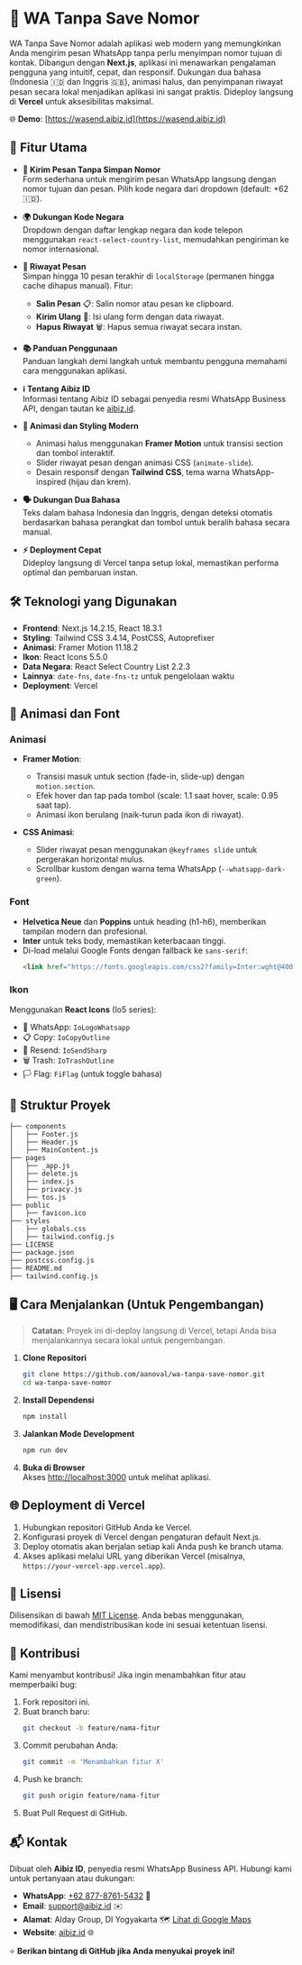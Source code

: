 # 📱 WA Tanpa Save Nomor

WA Tanpa Save Nomor adalah aplikasi web modern yang memungkinkan Anda mengirim pesan WhatsApp tanpa perlu menyimpan nomor tujuan di kontak. Dibangun dengan **Next.js**, aplikasi ini menawarkan pengalaman pengguna yang intuitif, cepat, dan responsif. Dukungan dua bahasa (Indonesia 🇮🇩 dan Inggris 🇬🇧), animasi halus, dan penyimpanan riwayat pesan secara lokal menjadikan aplikasi ini sangat praktis. Dideploy langsung di **Vercel** untuk aksesibilitas maksimal.

🌐 **Demo**: [https://wasend.aibiz.id](https://wasend.aibiz.id)

## 🚀 Fitur Utama

- **📩 Kirim Pesan Tanpa Simpan Nomor**  
  Form sederhana untuk mengirim pesan WhatsApp langsung dengan nomor tujuan dan pesan. Pilih kode negara dari dropdown (default: +62 🇮🇩).

- **🌍 Dukungan Kode Negara**  
  Dropdown dengan daftar lengkap negara dan kode telepon menggunakan `react-select-country-list`, memudahkan pengiriman ke nomor internasional.

- **📜 Riwayat Pesan**  
  Simpan hingga 10 pesan terakhir di `localStorage` (permanen hingga cache dihapus manual). Fitur:  
  - **Salin Pesan** 📋: Salin nomor atau pesan ke clipboard.  
  - **Kirim Ulang** 🔄: Isi ulang form dengan data riwayat.  
  - **Hapus Riwayat** 🗑️: Hapus semua riwayat secara instan.

- **📚 Panduan Penggunaan**  
  Panduan langkah demi langkah untuk membantu pengguna memahami cara menggunakan aplikasi.

- **ℹ️ Tentang Aibiz ID**  
  Informasi tentang Aibiz ID sebagai penyedia resmi WhatsApp Business API, dengan tautan ke [aibiz.id](https://aibiz.id).

- **🌟 Animasi dan Styling Modern**  
  - Animasi halus menggunakan **Framer Motion** untuk transisi section dan tombol interaktif.  
  - Slider riwayat pesan dengan animasi CSS (`animate-slide`).  
  - Desain responsif dengan **Tailwind CSS**, tema warna WhatsApp-inspired (hijau dan krem).

- **🗣️ Dukungan Dua Bahasa**  
  Teks dalam bahasa Indonesia dan Inggris, dengan deteksi otomatis berdasarkan bahasa perangkat dan tombol untuk beralih bahasa secara manual.

- **⚡ Deployment Cepat**  
  Dideploy langsung di Vercel tanpa setup lokal, memastikan performa optimal dan pembaruan instan.

## 🛠️ Teknologi yang Digunakan

- **Frontend**: Next.js 14.2.15, React 18.3.1  
- **Styling**: Tailwind CSS 3.4.14, PostCSS, Autoprefixer  
- **Animasi**: Framer Motion 11.18.2  
- **Ikon**: React Icons 5.5.0  
- **Data Negara**: React Select Country List 2.2.3  
- **Lainnya**: `date-fns`, `date-fns-tz` untuk pengelolaan waktu  
- **Deployment**: Vercel  

## 🎨 Animasi dan Font

### Animasi
- **Framer Motion**:  
  - Transisi masuk untuk section (fade-in, slide-up) dengan `motion.section`.  
  - Efek hover dan tap pada tombol (scale: 1.1 saat hover, scale: 0.95 saat tap).  
  - Animasi ikon berulang (naik-turun pada ikon di riwayat).  

- **CSS Animasi**:  
  - Slider riwayat pesan menggunakan `@keyframes slide` untuk pergerakan horizontal mulus.  
  - Scrollbar kustom dengan warna tema WhatsApp (`--whatsapp-dark-green`).

### Font
- **Helvetica Neue** dan **Poppins** untuk heading (h1-h6), memberikan tampilan modern dan profesional.  
- **Inter** untuk teks body, memastikan keterbacaan tinggi.  
- Di-load melalui Google Fonts dengan fallback ke `sans-serif`:  
  ```html
  <link href="https://fonts.googleapis.com/css2?family=Inter:wght@400;500&family=Poppins:wght@500;700&display=fallback" rel="stylesheet" />
  ```

### Ikon
Menggunakan **React Icons** (Io5 series):  
- 📱 WhatsApp: `IoLogoWhatsapp`  
- 📋 Copy: `IoCopyOutline`  
- 🔄 Resend: `IoSendSharp`  
- 🗑️ Trash: `IoTrashOutline`  
- 🏳️ Flag: `FiFlag` (untuk toggle bahasa)

## 📂 Struktur Proyek

```
├── components
│   ├── Footer.js
│   ├── Header.js
│   ├── MainContent.js
├── pages
│   ├── _app.js
│   ├── delete.js
│   ├── index.js
│   ├── privacy.js
│   ├── tos.js
├── public
│   ├── favicon.ico
├── styles
│   ├── globals.css
│   ├── tailwind.config.js
├── LICENSE
├── package.json
├── postcss.config.js
├── README.md
├── tailwind.config.js
```

## 🖥️ Cara Menjalankan (Untuk Pengembangan)

> **Catatan**: Proyek ini di-deploy langsung di Vercel, tetapi Anda bisa menjalankannya secara lokal untuk pengembangan.

1. **Clone Repositori**  
   ```bash
   git clone https://github.com/aanoval/wa-tanpa-save-nomor.git
   cd wa-tanpa-save-nomor
   ```

2. **Install Dependensi**  
   ```bash
   npm install
   ```

3. **Jalankan Mode Development**  
   ```bash
   npm run dev
   ```

4. **Buka di Browser**  
   Akses [http://localhost:3000](http://localhost:3000) untuk melihat aplikasi.

## 🌐 Deployment di Vercel

1. Hubungkan repositori GitHub Anda ke Vercel.  
2. Konfigurasi proyek di Vercel dengan pengaturan default Next.js.  
3. Deploy otomatis akan berjalan setiap kali Anda push ke branch utama.  
4. Akses aplikasi melalui URL yang diberikan Vercel (misalnya, `https://your-vercel-app.vercel.app`).

## 📜 Lisensi

Dilisensikan di bawah [MIT License](LICENSE). Anda bebas menggunakan, memodifikasi, dan mendistribusikan kode ini sesuai ketentuan lisensi.

## 🤝 Kontribusi

Kami menyambut kontribusi! Jika ingin menambahkan fitur atau memperbaiki bug:  

1. Fork repositori ini.  
2. Buat branch baru:  
   ```bash
   git checkout -b feature/nama-fitur
   ```
3. Commit perubahan Anda:  
   ```bash
   git commit -m 'Menambahkan fitur X'
   ```
4. Push ke branch:  
   ```bash
   git push origin feature/nama-fitur
   ```
5. Buat Pull Request di GitHub.

## 📬 Kontak

Dibuat oleh **Aibiz ID**, penyedia resmi WhatsApp Business API. Hubungi kami untuk pertanyaan atau dukungan:  

- **WhatsApp**: [+62 877-8761-5432](https://wa.me/6287787615432) 📱  
- **Email**: [support@aibiz.id](mailto:support@aibiz.id) ✉️  
- **Alamat**: Alday Group, DI Yogyakarta 🗺️ [Lihat di Google Maps](https://maps.app.goo.gl/AToxLtQmpTf9NRGt5)  
- **Website**: [aibiz.id](https://aibiz.id) 🌐  

⭐ **Berikan bintang di GitHub jika Anda menyukai proyek ini!**